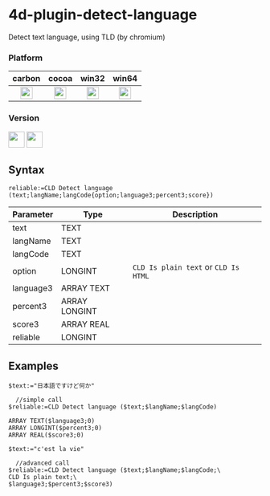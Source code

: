 # 4d-plugin-detect-language
Detect text language, using TLD (by chromium)

### Platform

| carbon | cocoa | win32 | win64 |
|:------:|:-----:|:---------:|:---------:|
|<img src="https://cloud.githubusercontent.com/assets/1725068/22371562/1b091f0a-e4db-11e6-8458-8653954a7cce.png" width="24" height="24" />|<img src="https://cloud.githubusercontent.com/assets/1725068/22371562/1b091f0a-e4db-11e6-8458-8653954a7cce.png" width="24" height="24" />|<img src="https://cloud.githubusercontent.com/assets/1725068/22371562/1b091f0a-e4db-11e6-8458-8653954a7cce.png" width="24" height="24" />|<img src="https://cloud.githubusercontent.com/assets/1725068/22371562/1b091f0a-e4db-11e6-8458-8653954a7cce.png" width="24" height="24" />|

### Version

<img src="https://cloud.githubusercontent.com/assets/1725068/18940649/21945000-8645-11e6-86ed-4a0f800e5a73.png" width="32" height="32" /> <img src="https://cloud.githubusercontent.com/assets/1725068/18940648/2192ddba-8645-11e6-864d-6d5692d55717.png" width="32" height="32" /> 

## Syntax

```
reliable:=CLD Detect language (text;langName;langCode{option;language3;percent3;score})
```

Parameter|Type|Description
------------|------------|----
text|TEXT|
langName|TEXT|
langCode|TEXT|
option|LONGINT|``CLD Is plain text`` or ``CLD Is HTML``
language3|ARRAY TEXT|
percent3|ARRAY LONGINT|
score3|ARRAY REAL|
reliable|LONGINT|

Examples
---
```
$text:="日本語ですけど何か"

  //simple call
$reliable:=CLD Detect language ($text;$langName;$langCode)

ARRAY TEXT($language3;0)
ARRAY LONGINT($percent3;0)
ARRAY REAL($score3;0)

$text:="c'est la vie"

  //advanced call
$reliable:=CLD Detect language ($text;$langName;$langCode;\
CLD Is plain text;\
$language3;$percent3;$score3)
```
